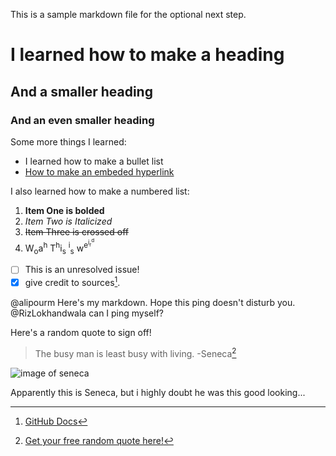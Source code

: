 This is a sample markdown file for the optional next step.

# I learned how to make a heading
## And a smaller heading
### And an even smaller heading

Some more things I learned:
* I learned how to make a bullet list
* [How to make an embeded hyperlink](https://docs.github.com/en/get-started/writing-on-github/getting-started-with-writing-and-formatting-on-github/basic-writing-and-formatting-syntax#links)

I also learned how to make a numbered list:
1. **Item One is bolded**
2. *Item Two is Italicized*
3. ~~Item Three is crossed off~~
4. W<sub>o</sub>a<sup>h</sup> T<sup>h</sup>i<sub>s</sub> <sup>i</sup><sub>s</sub> w<sup>e<sup>i<sub>r</sub><sup>d</sup></sup></sup>

- [ ] This is an unresolved issue!
- [x] give credit to sources[^1].

@alipourm Here's my markdown. Hope this ping doesn't disturb you.
@RizLokhandwala can I ping myself?

Here's a random quote to sign off!

> The busy man is least busy with living. -Seneca[^2]

![image of seneca](https://upload.wikimedia.org/wikipedia/commons/thumb/b/b1/0_S%C3%A9n%C3%A8que_-_Mus%C3%A9e_du_Prado_-_Cat._144_-_%282%29.JPG/170px-0_S%C3%A9n%C3%A8que_-_Mus%C3%A9e_du_Prado_-_Cat._144_-_%282%29.JPG)

Apparently this is Seneca, but i highly doubt he was this good looking...

[^1]: [GitHub Docs](https://docs.github.com/en/get-started/writing-on-github/getting-started-with-writing-and-formatting-on-github/basic-writing-and-formatting-syntax)

[^2]: [Get your free random quote here!](https://coda.io/@mark-davis/random-quote)

